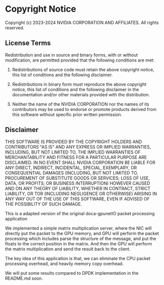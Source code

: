 # Copyright Notice

Copyright (c) 2023-2024 NVIDIA CORPORATION AND AFFILIATES. All rights reserved.

## License Terms

Redistribution and use in source and binary forms, with or without modification, are permitted provided that the following conditions are met:

1. Redistributions of source code must retain the above copyright notice, this list of conditions and the following disclaimer.

2. Redistributions in binary form must reproduce the above copyright notice, this list of conditions and the following disclaimer in the documentation and/or other materials provided with the distribution.

3. Neither the name of the NVIDIA CORPORATION nor the names of its contributors may be used to endorse or promote products derived from this software without specific prior written permission.

## Disclaimer

THIS SOFTWARE IS PROVIDED BY THE COPYRIGHT HOLDERS AND CONTRIBUTORS "AS IS" AND ANY EXPRESS OR IMPLIED WARRANTIES, INCLUDING, BUT NOT LIMITED TO, THE IMPLIED WARRANTIES OF MERCHANTABILITY AND FITNESS FOR A PARTICULAR PURPOSE ARE DISCLAIMED. IN NO EVENT SHALL NVIDIA CORPORATION BE LIABLE FOR ANY DIRECT, INDIRECT, INCIDENTAL, SPECIAL, EXEMPLARY, OR CONSEQUENTIAL DAMAGES (INCLUDING, BUT NOT LIMITED TO, PROCUREMENT OF SUBSTITUTE GOODS OR SERVICES; LOSS OF USE, DATA, OR PROFITS; OR BUSINESS INTERRUPTION) HOWEVER CAUSED AND ON ANY THEORY OF LIABILITY, WHETHER IN CONTRACT, STRICT LIABILITY, OR TOR (INCLUDING NEGLIGENCE OR OTHERWISE) ARISING IN ANY WAY OUT OF THE USE OF THIS SOFTWARE, EVEN IF ADVISED OF THE POSSIBILITY OF SUCH DAMAGE.

This is a adapted version of the original doca-gpunetIO packet processing application

We implemented a simple matrix multiplication server, where the NIC will directly put the packet to the GPU memory,
and GPU will perform the packet processing which includes parse the structure of the message, and put the floats to 
the correct position in the matrix. And then the GPU will perform the matrix multiplication and send the result back to the client.

The key idea of this application is that, we can eliminate the CPU packet processing overhead, and heavily memory copy overhead.

We will put some results compared to DPDK implementation in the README.md soon.